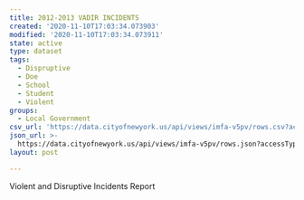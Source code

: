 ```yaml
---
title: 2012-2013 VADIR INCIDENTS
created: '2020-11-10T17:03:34.073903'
modified: '2020-11-10T17:03:34.073911'
state: active
type: dataset
tags:
  - Dispruptive
  - Doe
  - School
  - Student
  - Violent
groups:
  - Local Government
csv_url: 'https://data.cityofnewyork.us/api/views/imfa-v5pv/rows.csv?accessType=DOWNLOAD'
json_url: >-
  https://data.cityofnewyork.us/api/views/imfa-v5pv/rows.json?accessType=DOWNLOAD
layout: post

---
```

Violent and Disruptive Incidents Report
